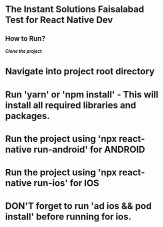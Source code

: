 # The Instant Solutions Faisalabad Test for React Native Dev

## How to Run?

##### Clone the project
# Navigate into project root directory
# Run 'yarn' or 'npm install' - This will install all required libraries and packages.
# Run the project using 'npx react-native run-android' for ANDROID 
# Run the project using 'npx react-native run-ios' for IOS

# DON'T forget to run 'ad ios && pod install' before running for ios.
